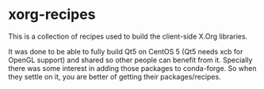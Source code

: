 
# xorg-recipes #

This is a collection of recipes used to build the client-side X.Org libraries.

It was done to be able to fully build Qt5 on CentOS 5 (Qt5 needs xcb for OpenGL support) and shared
so other people can benefit from it. Specially there was some interest in adding those packages to
conda-forge. So when they settle on it, you are better of getting their packages/recipes.
